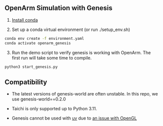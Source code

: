 ## OpenArm Simulation with Genesis

1. [Install conda](https://conda-forge.org/download/)

2. Set up a conda virtual environment (or run ./setup_env.sh)

```sh
conda env create -f environment.yaml
conda activate openarm_genesis
```
3. Run the demo script to verify genesis is working with OpenArm. The first run will take some time to compile.
   
```sh
python3 start_genesis.py
```

## Compatibility

- The latest versions of genesis-world are often unstable. In this repo, we use genesis-world==0.2.0
- Taichi is only supported up to Python 3.11.

- Genesis cannot be used with [uv](https://docs.astral.sh/uv/) due to [an issue with OpenGL](https://github.com/Genesis-Embodied-AI/Genesis/issues/11)
